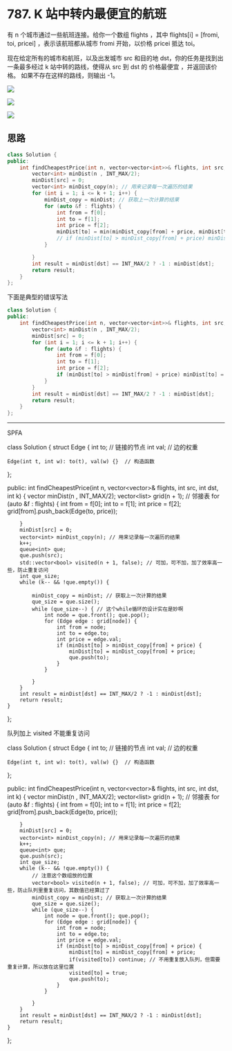 

# 787. K 站中转内最便宜的航班 

有 n 个城市通过一些航班连接。给你一个数组 flights ，其中 flights[i] = [fromi, toi, pricei] ，表示该航班都从城市 fromi 开始，以价格 pricei 抵达 toi。

现在给定所有的城市和航班，以及出发城市 src 和目的地 dst，你的任务是找到出一条最多经过 k 站中转的路线，使得从 src 到 dst 的 价格最便宜 ，并返回该价格。 如果不存在这样的路线，则输出 -1。


![](https://code-thinking-1253855093.file.myqcloud.com/pics/20240319103900.png)

![](https://code-thinking-1253855093.file.myqcloud.com/pics/20240319103919.png)

![](https://code-thinking-1253855093.file.myqcloud.com/pics/20240319104026.png)


## 思路 



```CPP 
class Solution {
public:
    int findCheapestPrice(int n, vector<vector<int>>& flights, int src, int dst, int k) {
        vector<int> minDist(n , INT_MAX/2);
        minDist[src] = 0;
        vector<int> minDist_copy(n); // 用来记录每一次遍历的结果
        for (int i = 1; i <= k + 1; i++) {
            minDist_copy = minDist; // 获取上一次计算的结果
            for (auto &f : flights) {
                int from = f[0];
                int to = f[1];
                int price = f[2];
                minDist[to] = min(minDist_copy[from] + price, minDist[to]);
                // if (minDist[to] > minDist_copy[from] + price) minDist[to] = minDist_copy[from] + price;
            }

        }
        int result = minDist[dst] == INT_MAX/2 ? -1 : minDist[dst];
        return result;
    }
};
```

下面是典型的错误写法 

```CPP
class Solution {
public:
    int findCheapestPrice(int n, vector<vector<int>>& flights, int src, int dst, int k) {
        vector<int> minDist(n , INT_MAX/2);
        minDist[src] = 0;
        for (int i = 1; i <= k + 1; i++) {
            for (auto &f : flights) {
                int from = f[0];
                int to = f[1];
                int price = f[2];
                if (minDist[to] > minDist[from] + price) minDist[to] = minDist[from] + price;
            }
        }
        int result = minDist[dst] == INT_MAX/2 ? -1 : minDist[dst];
        return result;
    }
};
```


-----------

SPFA 


class Solution {
struct Edge {
    int to;  // 链接的节点
    int val; // 边的权重

    Edge(int t, int w): to(t), val(w) {}  // 构造函数
};

public:
    int findCheapestPrice(int n, vector<vector<int>>& flights, int src, int dst, int k) {
        vector<int> minDist(n , INT_MAX/2);
        vector<list<Edge>> grid(n + 1); // 邻接表
        for (auto &f : flights) {
            int from = f[0];
            int to = f[1];
            int price = f[2];
            grid[from].push_back(Edge(to, price));

        }
        minDist[src] = 0;
        vector<int> minDist_copy(n); // 用来记录每一次遍历的结果
        k++;
        queue<int> que;
        que.push(src);
        std::vector<bool> visited(n + 1, false); // 可加，可不加，加了效率高一些，防止重复访问
        int que_size;
        while (k-- && !que.empty()) {

            minDist_copy = minDist; // 获取上一次计算的结果
            que_size = que.size();
            while (que_size--) { // 这个while循环的设计实在是妙啊
                int node = que.front(); que.pop();
                for (Edge edge : grid[node]) {
                    int from = node;
                    int to = edge.to;
                    int price = edge.val;
                    if (minDist[to] > minDist_copy[from] + price) {
                        minDist[to] = minDist_copy[from] + price;
                        que.push(to);
                    }
                }

            }
        }
        int result = minDist[dst] == INT_MAX/2 ? -1 : minDist[dst];
        return result;
    }
};



队列加上 visited 不能重复访问

class Solution {
struct Edge {
    int to;  // 链接的节点
    int val; // 边的权重

    Edge(int t, int w): to(t), val(w) {}  // 构造函数
};

public:
    int findCheapestPrice(int n, vector<vector<int>>& flights, int src, int dst, int k) {
        vector<int> minDist(n , INT_MAX/2);
        vector<list<Edge>> grid(n + 1); // 邻接表
        for (auto &f : flights) {
            int from = f[0];
            int to = f[1];
            int price = f[2];
            grid[from].push_back(Edge(to, price));

        }
        minDist[src] = 0;
        vector<int> minDist_copy(n); // 用来记录每一次遍历的结果
        k++;
        queue<int> que;
        que.push(src);
        int que_size;
        while (k-- && !que.empty()) {
            // 注意这个数组放的位置
            vector<bool> visited(n + 1, false); // 可加，可不加，加了效率高一些，防止队列里重复访问，其数值已经算过了
            minDist_copy = minDist; // 获取上一次计算的结果
            que_size = que.size();
            while (que_size--) {
                int node = que.front(); que.pop();
                for (Edge edge : grid[node]) {
                    int from = node;
                    int to = edge.to;
                    int price = edge.val;
                    if (minDist[to] > minDist_copy[from] + price) {
                        minDist[to] = minDist_copy[from] + price;
                        if(visited[to]) continue; // 不用重复放入队列，但需要重复计算，所以放在这里位置
                        visited[to] = true;
                        que.push(to);
                    }
                }

            }
        }
        int result = minDist[dst] == INT_MAX/2 ? -1 : minDist[dst];
        return result;
    }
}; 




